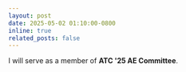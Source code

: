 ```yaml
---
layout: post
date: 2025-05-02 01:10:00-0800
inline: true
related_posts: false
---
```


I will serve as a member of **ATC '25 AE Committee**.
